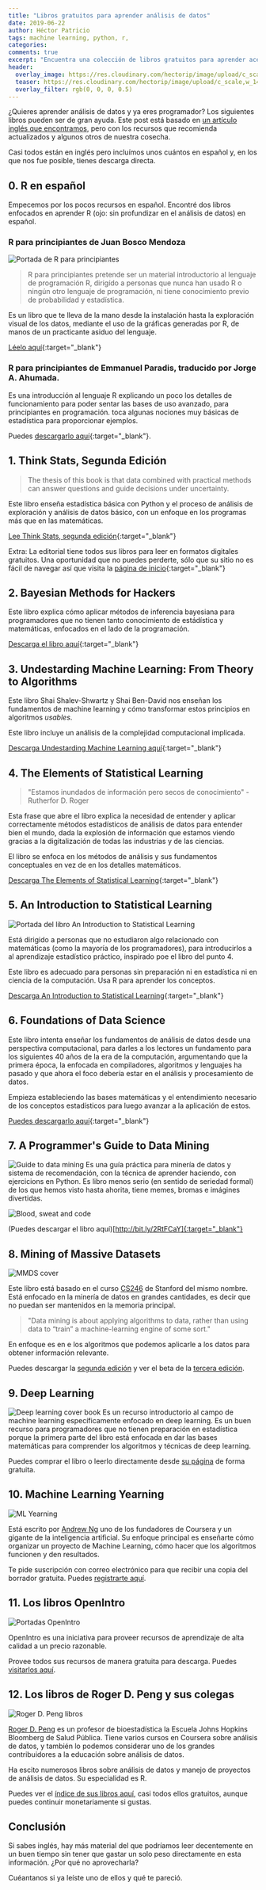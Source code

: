 ```yaml
---
title: "Libros gratuitos para aprender análisis de datos"
date: 2019-06-22
author: Héctor Patricio
tags: machine learning, python, r,
categories:  
comments: true
excerpt: "Encuentra una colección de libros gratuitos para aprender acerca de estadística, análisis de datos y machine learning usando tanto Python como R."
header:
  overlay_image: https://res.cloudinary.com/hectorip/image/upload/c_scale,w_1440/v1561236196/sharon-mccutcheon-532782-unsplash_obsxhd.jpg
  teaser: https://res.cloudinary.com/hectorip/image/upload/c_scale,w_1440/v1561236196/sharon-mccutcheon-532782-unsplash_obsxhd.jpg
  overlay_filter: rgb(0, 0, 0, 0.5)
---
```


¿Quieres aprender análisis de datos y ya eres programador? Los siguientes libros pueden ser de gran ayuda. Este post está basado en [un artículo inglés que encontramos](http://bit.ly/2RjPiol), pero con los recursos que recomienda actualizados y algunos otros de nuestra cosecha.

Casi todos están en inglés pero incluímos unos cuántos en español y, en los que nos fue posible, tienes descarga directa.

## 0. R en español

Empecemos por los pocos recursos en español. Encontré dos libros enfocados en aprender R (ojo: sin profundizar en el análisis de datos) en español.

### R para principiantes de Juan Bosco Mendoza

![Portada de R para principiantes](https://bookdown.org/jboscomendoza/r-principiantes4/images/r-principiantes-cover.png)

> R para principiantes pretende ser un material introductorio al lenguaje de programación R, dirigído a personas que nunca han usado R o ningún otro lenguaje de programación, ni tiene conocimiento previo de probabilidad y estadística.

Es un libro que te lleva de la mano desde la instalación hasta la exploración visual de los datos, mediante el uso de la gráficas generadas por R, de manos de un practicante asiduo del lenguaje.


[Léelo aquí](http://bit.ly/2Ru1cvU){:target="_blank"}

### R para principiantes de Emmanuel Paradis, traducido por Jorge A. Ahumada.

Es una introducción al lenguaje R explicando un poco los detalles de funcionamiento para poder sentar las bases de uso avanzado, para principiantes en programación. toca algunas nociones muy básicas de estadística para proporcionar ejemplos.

Puedes [descargarlo aquí](http://bit.ly/2RuQ02j){:target="_blank"}.


## 1. Think Stats, Segunda Edición


> The thesis of this book is that data combined with practical methods can answer questions and guide decisions under uncertainty.

Este libro enseña estadística básica con Python y el proceso de análisis de exploración y análisis de datos básico, con un enfoque en los programas más que en las matemáticas.

[Lee Think Stats, segunda edición](http://bit.ly/2Rlq20V){:target="_blank"}

Extra: La editorial tiene todos sus libros para leer en formatos digitales gratuitos. Una oportunidad que no puedes perderte, sólo que su sitio no es fácil de navegar así que visita la [página de inicio](https://greenteapress.com/wp/){:target="_blank"}


## 2. Bayesian Methods for Hackers

Este libro explica cómo aplicar métodos de inferencia bayesiana para programadores que no tienen tanto conocimiento de estádística y matemáticas, enfocados en el lado de la programación.

[Descarga el libro aquí](http://bit.ly/2Rs2TKt){:target="_blank"}

## 3. Undestarding Machine Learning: From Theory to Algorithms

Este libro Shai Shalev-Shwartz y Shai Ben-David nos  enseñan los fundamentos de machine learning y cómo transformar estos principios en algoritmos _usables_.

Este libro incluye un análisis de la complejidad computacional implicada.

[Descarga Undestarding Machine Learning aquí](http://bit.ly/2Rr1Nys){:target="_blank"}

## 4. The Elements of Statistical Learning

> "Estamos inundados de información pero secos de conocimiento" - Rutherfor D. Roger

Esta frase que abre el libro explica la necesidad de entender y aplicar correctamente métodos estadísticos de análisis de datos para entender bien el mundo, dada la explosión de información que estamos viendo gracias a la digitalización de todas las industrias y de las ciencias. 

El libro se enfoca en los métodos de análisis y sus fundamentos conceptuales en vez de en los detalles matemáticos.

[Descarga The Elements of Statistical Learning](https://stanford.io/2RtnVrX){:target="_blank"}

## 5. An Introduction to Statistical Learning

![Portada del libro An Introduction to Statistical Learning](http://www-bcf.usc.edu/~gareth/ISL/ISL%20Cover%202.jpg)

Está dirigido a personas que no estudiaron algo relacionado con matemáticas (como la mayoría de los programadores), para introducirlos a al aprendizaje estadístico práctico, inspirado poe el libro del punto 4.

Este libro es adecuado para personas sin preparación ni en estadística ni en ciencia de la computación. Usa R para aprender los conceptos.

[Descarga An Introduction to Statistical Learning](http://bit.ly/2RqyE6o){:target="_blank"}

## 6. Foundations of Data Science

Este libro intenta enseñar los fundamentos de análisis de datos desde una perspectiva computacional, para darles a los lectores un fundamento para los siguientes 40 años de la era de la computación, argumentando que la primera época, la enfocada en compiladores, algoritmos y lenguajes ha pasado y que ahora el foco debería estar en el análisis y procesamiento de datos.

Empieza estableciendo las bases matemáticas y el entendimiento necesario de los conceptos estadísticos para luego avanzar a la aplicación de estos.

[Puedes descargarlo aquí](http://bit.ly/2RtkNMI){:target="_blank"}

## 7. A Programmer's Guide to Data Mining

![Guide to data mining](http://guidetodatamining.com/img/mozi.png)
Es una guía práctica para minería de datos y sistema de recomendación, con la técnica de aprender haciendo, con ejercicions en Python. Es libro menos serio (en sentido de seriedad formal) de los que hemos visto hasta ahorita, tiene memes, bromas e imágines divertidas.

![Blood, sweat and code](https://res.cloudinary.com/hectorip/image/upload/v1561228640/Screenshot_2019-06-22_13.37.09_igbbp1.png)

(Puedes descargar el libro aquí)[http://bit.ly/2RtFCaY]{:target="_blank"}

## 8. Mining of Massive Datasets

![MMDS cover](http://i.stanford.edu/~ullman/gifs/mmds2.jpg)

Este libro está basado en el curso [CS246](http://cs246.stanford.edu/) de Stanford del mismo nombre. Está enfocado en la minería de datos en grandes cantidades, es decir que no puedan ser mantenidos en la memoria principal. 

>  "Data mining is about applying algorithms
to data, rather than using data to “train” a machine-learning engine of some
sort."

En enfoque es en e los algoritmos que podemos aplicarle a los datos para obtener información relevante.

Puedes descargar la [segunda edición](http://bit.ly/2RsGkoR) y ver el beta de la [tercera edición](https://stanford.io/2RAaJ4M).

## 9. Deep Learning
![Deep learning cover book](https://res.cloudinary.com/hectorip/image/upload/v1561233648/Screenshot_2019-06-22_15.00.27_fxtwob.png)
Es un recurso introductorio al campo de machine learning específicamente enfocado en deep learning. 
Es un buen recurso para programadores que no tienen preparación en estadística porque la primera parte del libro está enfocada en dar las bases matemáticas para comprender los algoritmos y técnicas de deep learning.

Puedes comprar el libro o leerlo directamente desde [su página](http://bit.ly/2RtKtZK) de forma gratuita.

## 10. Machine Learning Yearning

![ML Yearning](https://res.cloudinary.com/hectorip/image/upload/v1561236864/Screenshot_2019-06-22_15.54.12_r585on.png)

Está escrito por [Andrew Ng](http://bit.ly/2RrkYYS) uno de los fundadores de Coursera y un gigante de la inteligencia artificial. Su enfoque principal es enseñarte cómo organizar un proyecto de Machine Learning, cómo hacer que los algoritmos funcionen y den resultados.

Te pide suscripción con correo electrónico para que recibir una copia del borrador gratuita. Puedes [registrarte aquí](http://bit.ly/2RsPwtv).

## 11. Los libros OpenIntro

![Portadas OpenIntro](https://res.cloudinary.com/hectorip/image/upload/v1561234376/Screenshot_2019-06-22_15.11.04_m19ucx.png)

OpenIntro es una iniciativa para proveer recursos de aprendizaje de alta calidad a un precio razonable.

Provee todos sus recursos de manera gratuita para descarga. Puedes [visitarlos aquí](http://bit.ly/2RxUIvZ).

## 12. Los libros de Roger D. Peng y sus colegas

![Roger D. Peng libros](https://res.cloudinary.com/hectorip/image/upload/v1561235101/Screenshot_2019-06-22_15.24.56_xkx1qk.png)

[Roger D. Peng](http://bit.ly/2Rvyg6Y) es un profesor de bioestadística la 
Escuela Johns Hopkins Bloomberg de Salud Pública. Tiene varios cursos en Coursera sobre análisis de datos, y también lo podemos considerar uno de los grandes contribuidores a la educación sobre análisis de datos.

Ha escito numerosos libros sobre análisis de datos y manejo de proyectos de análisis de datos. Su especialidad es R.

Puedes ver el [índice de sus libros aquí](http://bit.ly/2Rrleai), casi todos ellos gratuitos, aunque puedes continuir monetariamente si gustas.


## Conclusión

Si sabes inglés, hay más material del que podríamos leer decentemente en un buen tiempo sin tener que gastar un solo peso directamente en esta información. ¿Por qué no aprovecharla?

Cuéantanos si ya leíste uno de ellos y qué te pareció.

